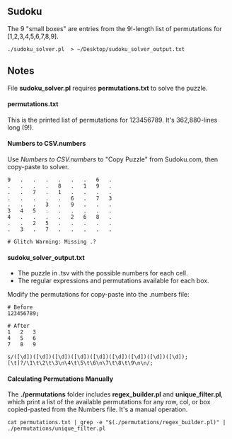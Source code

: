 ## Sudoku
The 9 "small boxes" are entries from the 9!-length list of permutations for [1,2,3,4,5,6,7,8,9]. 


```
./sudoku_solver.pl  > ~/Desktop/sudoku_solver_output.txt 
```


## Notes

File **sudoku_solver.pl** requires **permutations.txt** to solve the puzzle.

#### permutations.txt
This is the printed list of permutations for 123456789. It's 362,880-lines long (9!).


#### Numbers to CSV.numbers
Use *Numbers to CSV.numbers* to "Copy Puzzle" from Sudoku.com, then copy-paste to solver.

```
9	.	.	.	.	.	.	6	.
.	.	.	.	8	.	1	9	.
.	.	7	.	1	.	.	.	.
.	.	.	.	.	6	.	7	3
.	.	.	3	.	9	.	.	.
3	4	5	.	.	.	.	.	.
4	.	.	.	.	2	6	8	.
.	.	2	5	.	.	.	.	.
.	3	.	7	.	.	.	.	.

# Glitch Warning: Missing .?
```

#### sudoku_solver_output.txt
- The puzzle in .tsv with the possible numbers for each cell.
- The regular expressions and permutations available for each box.

Modify the permutations for copy-paste into the .numbers file:
```
# Before
123456789;

# After
1	2	3
4	5	6
7	8	9
```


```
s/([\d])([\d])([\d])([\d])([\d])([\d])([\d])([\d])([\d]);[\t]?/\1\t\2\t\3\n\4\t\5\t\6\n\7\t\8\t\9\n\n/;
```


#### Calculating Permutations Manually

The **./permutations** folder includes **regex_builder.pl** and **unique_filter.pl**, which print a list of the available permutations for any row, col, or box copied-pasted from the Numbers file. It's a manual operation.

```
cat permutations.txt | grep -e "$(./permutations/regex_builder.pl)" | ./permutations/unique_filter.pl
```